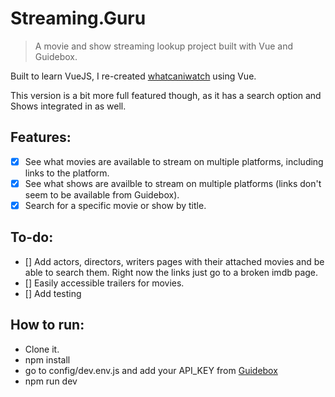 # Streaming.Guru

> A movie and show streaming lookup project built with Vue and Guidebox.

Built to learn VueJS, I re-created [whatcaniwatch](http://www.github.com/matthewsecrist/whatcaniwatch) using Vue.

This version is a bit more full featured though, as it has a search option and Shows integrated in as well.

## Features:

- [x] See what movies are available to stream on multiple platforms, including links to the platform.
- [x] See what shows are availble to stream on multiple platforms (links don't seem to be available from Guidebox).
- [x] Search for a specific movie or show by title.

## To-do:

- [] Add actors, directors, writers pages with their attached movies and be able to search them. Right now the links just go to a broken imdb page.
- [] Easily accessible trailers for movies.
- [] Add testing

## How to run:
* Clone it.
* npm install
* go to config/dev.env.js and add your API_KEY from [Guidebox](http://www.guidebox.com)
* npm run dev
